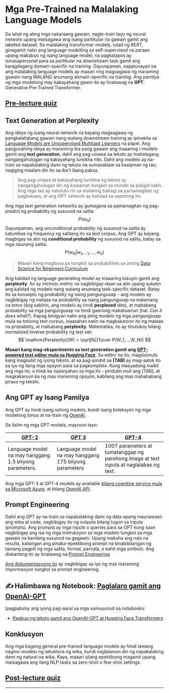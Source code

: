 <!--
CO_OP_TRANSLATOR_METADATA:
{
  "original_hash": "97836d30a6bec736f8e3b4411c572bc2",
  "translation_date": "2025-09-23T07:00:29+00:00",
  "source_file": "lessons/5-NLP/20-LangModels/README.md",
  "language_code": "tl"
}
-->
# Mga Pre-Trained na Malalaking Language Models

Sa lahat ng ating mga nakaraang gawain, nagte-train tayo ng neural network upang maisagawa ang isang partikular na gawain gamit ang labeled dataset. Sa malalaking transformer models, tulad ng BERT, ginagamit natin ang language modelling sa self-supervised na paraan upang makabuo ng isang language model, na pagkatapos ay isinasapersonal para sa partikular na downstream task gamit ang karagdagang domain-specific na training. Gayunpaman, napatunayan na ang malalaking language models ay maaari ring magsagawa ng maraming gawain nang WALANG anumang domain-specific na training. Ang pamilya ng mga modelong may kakayahang gawin ito ay tinatawag na **GPT**: Generative Pre-Trained Transformer.

## [Pre-lecture quiz](https://ff-quizzes.netlify.app/en/ai/quiz/39)

## Text Generation at Perplexity

Ang ideya ng isang neural network na kayang magsagawa ng pangkalahatang gawain nang walang downstream training ay ipinakita sa [Language Models are Unsupervised Multitask Learners](https://cdn.openai.com/better-language-models/language_models_are_unsupervised_multitask_learners.pdf) na papel. Ang pangunahing ideya ay maraming iba pang gawain ang maaaring i-modelo gamit ang **text generation**, dahil ang pag-unawa sa teksto ay mahalagang nangangahulugan ng kakayahang lumikha nito. Dahil ang modelo ay na-train sa napakalaking dami ng teksto na sumasaklaw sa kaalaman ng tao, nagiging maalam din ito sa iba't ibang paksa.

> Ang pag-unawa at kakayahang lumikha ng teksto ay nangangahulugan din ng kaalaman tungkol sa mundo sa paligid natin. Ang mga tao ay natututo rin sa malaking bahagi sa pamamagitan ng pagbabasa, at ang GPT network ay katulad sa aspetong ito.

Ang mga text generation networks ay gumagana sa pamamagitan ng pag-predict ng probability ng susunod na salita $$P(w_N)$$ Gayunpaman, ang unconditional probability ng susunod na salita ay katumbas ng frequency ng salitang ito sa text corpus. Ang GPT ay kayang magbigay sa atin ng **conditional probability** ng susunod na salita, batay sa mga naunang salita: $$P(w_N | w_{n-1}, ..., w_0)$$

> Maaari kang magbasa pa tungkol sa probabilities sa aming [Data Science for Beginners Curriculum](https://github.com/microsoft/Data-Science-For-Beginners/tree/main/1-Introduction/04-stats-and-probability)

Ang kalidad ng language generating model ay maaaring tukuyin gamit ang **perplexity**. Ito ay intrinsic metric na nagbibigay-daan sa atin upang sukatin ang kalidad ng modelo nang walang anumang task-specific dataset. Batay ito sa konsepto ng *probability ng isang pangungusap* - ang modelo ay nagbibigay ng mataas na probability sa isang pangungusap na malamang na totoo (ibig sabihin, ang modelo ay hindi **perplexed** dito), at mababang probability sa mga pangungusap na hindi gaanong makatuwiran (hal. *Can it does what?*). Kapag binigyan natin ang ating modelo ng mga pangungusap mula sa totoong text corpus, inaasahan natin na magkakaroon ito ng mataas na probability, at mababang **perplexity**. Matematika, ito ay tinutukoy bilang normalized inverse probability ng test set:
$$
\mathrm{Perplexity}(W) = \sqrt[N]{1\over P(W_1,...,W_N)}
$$ 

**Maaari kang mag-eksperimento sa text generation gamit ang [GPT-powered text editor mula sa Hugging Face](https://transformer.huggingface.co/doc/gpt2-large)**. Sa editor na ito, magsisimula kang magsulat ng iyong teksto, at sa pag-pindot sa **[TAB]** ay mag-aalok ito sa iyo ng ilang mga opsyon para sa pagkompleto. Kung masyadong maikli ang mga ito, o hindi ka nasisiyahan sa mga ito - pindutin muli ang [TAB], at magkakaroon ka ng mas maraming opsyon, kabilang ang mas mahahabang piraso ng teksto.

## Ang GPT ay Isang Pamilya

Ang GPT ay hindi isang solong modelo, kundi isang koleksyon ng mga modelong binuo at na-train ng [OpenAI](https://openai.com). 

Sa ilalim ng mga GPT models, mayroon tayo:

| [GPT-2](https://huggingface.co/docs/transformers/model_doc/gpt2#openai-gpt2) | [GPT 3](https://openai.com/research/language-models-are-few-shot-learners) | [GPT-4](https://openai.com/gpt-4) |
| -- | -- | -- |
|Language model na may hanggang 1.5 bilyong parameters. | Language model na may hanggang 175 bilyong parameters | 100T parameters at tumatanggap ng parehong image at text inputs at naglalabas ng text. |


Ang mga GPT-3 at GPT-4 models ay available [bilang cognitive service mula sa Microsoft Azure](https://azure.microsoft.com/en-us/services/cognitive-services/openai-service/#overview?WT.mc_id=academic-77998-cacaste), at bilang [OpenAI API](https://openai.com/api/).

## Prompt Engineering

Dahil ang GPT ay na-train sa napakalaking dami ng data upang maunawaan ang wika at code, nagbibigay ito ng outputs bilang tugon sa inputs (prompts). Ang prompts ay mga inputs o queries para sa GPT kung saan nagbibigay ang isa ng mga instruksyon sa mga modelo tungkol sa mga gawain na kanilang susunod na gagawin. Upang makuha ang nais na resulta, kailangan ang pinaka-epektibong prompt na kinabibilangan ng tamang pagpili ng mga salita, format, parirala, o kahit mga simbolo. Ang diskarteng ito ay tinatawag na [Prompt Engineering](https://learn.microsoft.com/en-us/shows/ai-show/the-basics-of-prompt-engineering-with-azure-openai-service?WT.mc_id=academic-77998-bethanycheum)

[Ang dokumentasyong ito](https://learn.microsoft.com/en-us/semantic-kernel/prompt-engineering/?WT.mc_id=academic-77998-bethanycheum) ay nagbibigay sa iyo ng mas maraming impormasyon tungkol sa prompt engineering.

## ✍️ Halimbawa ng Notebook: [Paglalaro gamit ang OpenAI-GPT](GPT-PyTorch.ipynb)

Ipagpatuloy ang iyong pag-aaral sa mga sumusunod na notebooks:

* [Pagbuo ng teksto gamit ang OpenAI-GPT at Hugging Face Transformers](GPT-PyTorch.ipynb)

## Konklusyon

Ang mga bagong general pre-trained language models ay hindi lamang nagmo-modelo ng istruktura ng wika, kundi naglalaman din ng napakalaking dami ng natural na wika. Kaya, maaari silang epektibong magamit upang maisagawa ang ilang NLP tasks sa zero-shot o few-shot settings.

## [Post-lecture quiz](https://ff-quizzes.netlify.app/en/ai/quiz/40)

---

